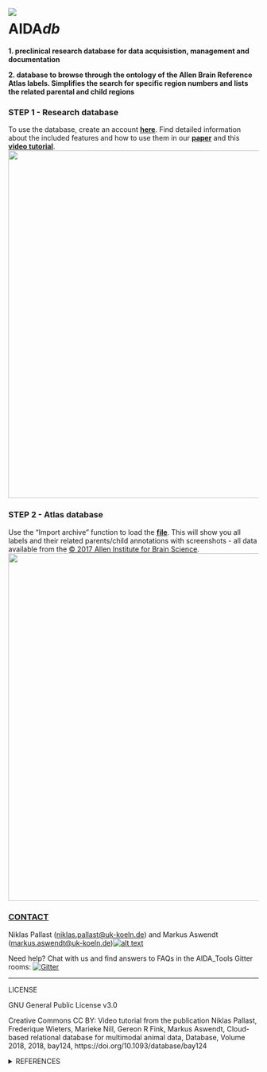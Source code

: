 [1.2]: http://i.imgur.com/wWzX9uB.png
[1]: http://www.twitter.com/AswendtMarkus
[2]: https://ninoxdb.de/de/templates/research
[3]: https://academic.oup.com/database/article/doi/10.1093/database/bay124/5255128
[4]: https://github.com/maswendt/AIDAdb/blob/master/Database_Tutorialv2.m4v
[5]: https://github.com/maswendt/AIDAdb/blob/master/ARA/DB_AllenReferenceAtlas.ninox
[6]: http://download.alleninstitute.org/informatics-archive/current-release/mouse_ccf/annotation/
<!--social icon from https://github.com/carlsednaoui/gitsocial -->

<img align="left" src="https://github.com/maswendt/AIDAdb/blob/master/logo.png"><h1>AIDA<i>db</i></h1> <b> 1. preclinical research database for data acquisistion, management and documentation <p>
  2. database to browse through the ontology of the Allen Brain Reference Atlas labels. Simplifies the search for specific region numbers and lists the related parental and child regions</b>

<p><h3>STEP 1 - Research database</h3> 

To use the database, create an account [<b>here</b>][2]. Find detailed information about the included features and how to use them in our [<b>paper</b>][3] and this [<b>video tutorial</b>][4]. 
<img align="middle" src="https://github.com/maswendt/AIDAdb/blob/master/screenshot_database.png" width="700"> 

<p><h3>STEP 2 - Atlas database</h3> 

Use the “Import archive” function to load the [<b>file</b>][5]. This will show you all labels and their related parents/child annotations with screenshots - all data available from the [© 2017 Allen Institute for Brain Science][6].
<img align="middle" src="https://github.com/maswendt/AIDAdb/blob/master/screenshot_database_ara.png" width="700"> 

[<h3><b>CONTACT</h3></b>](https://neurologie.uk-koeln.de/forschung/ag-neuroimaging-und-neuroengineering/)
Niklas Pallast (niklas.pallast@uk-koeln.de) and 
Markus Aswendt (markus.aswendt@uk-koeln.de)[![alt text][1.2]][1]

Need help? Chat with us and find answers to FAQs in the AIDA_Tools Gitter rooms: [![Gitter](https://badges.gitter.im/AIDA_tools/community.svg)](https://gitter.im/AIDA_tools/community?utm_source=badge&utm_medium=badge&utm_campaign=pr-badge)

___
LICENSE
<p> GNU General Public License v3.0 <p>Creative Commons CC BY: Video tutorial from the publication Niklas Pallast, Frederique Wieters, Marieke Nill, Gereon R Fink, Markus Aswendt, Cloud-based relational database for multimodal animal data, Database, Volume 2018, 2018, bay124, https://doi.org/10.1093/database/bay124

<details>
<summary>REFERENCES</summary></b>

+ AIDA<i>db [Pallast, Niklas, et al. "Cloud-based relational database for multimodal animal data." Database 2018 (2018)](https://academic.oup.com/database/article/doi/10.1093/database/bay124/5255128)
+ Allen Brain Reference Atlas [Oh, Seung Wook, et al. "A mesoscale connectome of the mouse brain." Nature 508.7495 (2014): 207.](https://www.nature.com/articles/nature13186) and [Lein, E.S. et al. "Genome-wide atlas of gene expression in the adult mouse brain" Nature 445: 168-176 (2007)[doi:10.1038/nature05453]
